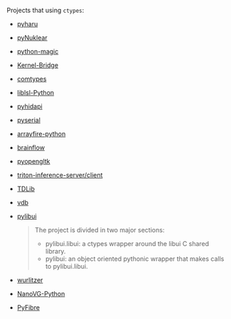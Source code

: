 Projects that using `ctypes`:

- [pyharu](https://github.com/libharu/libharu/tree/master/if/python)

- [pyNuklear](https://github.com/billsix/pyNuklear)

- [python-magic](https://github.com/ahupp/python-magic)

- [Kernel-Bridge](https://github.com/HoShiMin/Kernel-Bridge/blob/master/Python-Bridge/Python-Bridge.py)

- [comtypes](https://github.com/enthought/comtypes)

- [liblsl-Python](https://github.com/labstreaminglayer/liblsl-Python)

- [pyhidapi](https://github.com/apmorton/pyhidapi)

- [pyserial](https://github.com/pyserial/pyserial/blob/master/serial/win32.py)

- [arrayfire-python](https://github.com/arrayfire/arrayfire-python)

- [brainflow](https://github.com/brainflow-dev/brainflow/tree/master/python-package/brainflow)

- [pyopengltk](https://github.com/jonwright/pyopengltk)

- [triton-inference-server/client](https://github.com/triton-inference-server/client)

- [TDLib](https://github.com/tdlib/td/blob/master/example/python/tdjson_example.py)

- [vdb](https://github.com/ncbi/ncbi-vdb/blob/master/py_vdb/vdb.py)

- [pylibui](https://github.com/joaoventura/pylibui)
  
  > The project is divided in two major sections:
  > 
  > - pylibui.libui: a ctypes wrapper around the libui C shared library.
  > - pylibui: an object oriented pythonic wrapper that makes calls to pylibui.libui.

- [wurlitzer](https://github.com/minrk/wurlitzer)

- [NanoVG-Python](https://github.com/inniyah/nanovg/tree/master/python)

- [PyFibre](https://github.com/samuelsadok/fibre/tree/devel/python)
